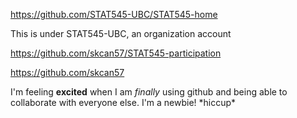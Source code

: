 https://github.com/STAT545-UBC/STAT545-home

This is under STAT545-UBC, an organization account

https://github.com/skcan57/STAT545-participation

https://github.com/skcan57

I'm feeling **excited** when I am *finally* using github and being able to collaborate with everyone else. I'm a newbie! \*hiccup\*
